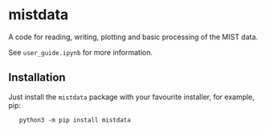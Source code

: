 # mistdata

A code for reading, writing, plotting and basic processing of the MIST data.

See `user_guide.ipynb` for more information.

## Installation
Just install the `mistdata` package with your favourite installer, for example, pip:

```shell
   python3 -m pip install mistdata
```